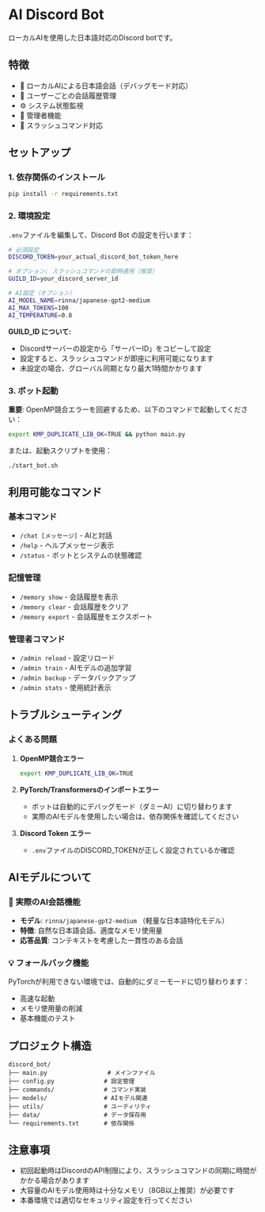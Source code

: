 # AI Discord Bot

ローカルAIを使用した日本語対応のDiscord botです。

## 特徴

- 🤖 ローカルAIによる日本語会話（デバッグモード対応）
- 🧠 ユーザーごとの会話履歴管理
- ⚙️ システム状態監視
- 🔧 管理者機能
- 📝 スラッシュコマンド対応

## セットアップ

### 1. 依存関係のインストール

```bash
pip install -r requirements.txt
```

### 2. 環境設定

`.env`ファイルを編集して、Discord Bot の設定を行います：

```bash
# 必須設定
DISCORD_TOKEN=your_actual_discord_bot_token_here

# オプション: スラッシュコマンドの即時適用（推奨）
GUILD_ID=your_discord_server_id

# AI設定（オプション）
AI_MODEL_NAME=rinna/japanese-gpt2-medium
AI_MAX_TOKENS=100
AI_TEMPERATURE=0.8
```

**GUILD_ID について:**
- Discordサーバーの設定から「サーバーID」をコピーして設定
- 設定すると、スラッシュコマンドが即座に利用可能になります
- 未設定の場合、グローバル同期となり最大1時間かかります

### 3. ボット起動

**重要**: OpenMP競合エラーを回避するため、以下のコマンドで起動してください：

```bash
export KMP_DUPLICATE_LIB_OK=TRUE && python main.py
```

または、起動スクリプトを使用：

```bash
./start_bot.sh
```

## 利用可能なコマンド

### 基本コマンド
- `/chat [メッセージ]` - AIと対話
- `/help` - ヘルプメッセージ表示
- `/status` - ボットとシステムの状態確認

### 記憶管理
- `/memory show` - 会話履歴を表示
- `/memory clear` - 会話履歴をクリア
- `/memory export` - 会話履歴をエクスポート

### 管理者コマンド
- `/admin reload` - 設定リロード
- `/admin train` - AIモデルの追加学習
- `/admin backup` - データバックアップ
- `/admin stats` - 使用統計表示

## トラブルシューティング

### よくある問題

1. **OpenMP競合エラー**
   ```bash
   export KMP_DUPLICATE_LIB_OK=TRUE
   ```

2. **PyTorch/Transformersのインポートエラー**
   - ボットは自動的にデバッグモード（ダミーAI）に切り替わります
   - 実際のAIモデルを使用したい場合は、依存関係を確認してください

3. **Discord Token エラー**
   - `.env`ファイルのDISCORD_TOKENが正しく設定されているか確認

## AIモデルについて

### 🤖 実際のAI会話機能
- **モデル**: `rinna/japanese-gpt2-medium` （軽量な日本語特化モデル）
- **特徴**: 自然な日本語会話、適度なメモリ使用量
- **応答品質**: コンテキストを考慮した一貫性のある会話

### 💡 フォールバック機能
PyTorchが利用できない環境では、自動的にダミーモードに切り替わります：
- 高速な起動
- メモリ使用量の削減
- 基本機能のテスト

## プロジェクト構造

```
discord_bot/
├── main.py                 # メインファイル
├── config.py              # 設定管理
├── commands/              # コマンド実装
├── models/                # AIモデル関連
├── utils/                 # ユーティリティ
├── data/                  # データ保存用
└── requirements.txt       # 依存関係
```

## 注意事項

- 初回起動時はDiscordのAPI制限により、スラッシュコマンドの同期に時間がかかる場合があります
- 大容量のAIモデル使用時は十分なメモリ（8GB以上推奨）が必要です
- 本番環境では適切なセキュリティ設定を行ってください